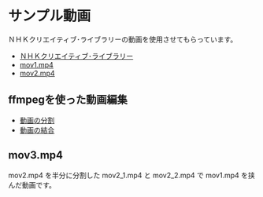 # サンプル動画
ＮＨＫクリエイティブ･ライブラリーの動画を使用させてもらっています。

- [ＮＨＫクリエイティブ･ライブラリー](http://www.nhk.or.jp/archives/creative/)
- [mov1.mp4](http://www2.nhk.or.jp/archives/creative/material/view.cgi?m=D0002031473_00000)
- [mov2.mp4](http://www2.nhk.or.jp/archives/creative/material/view.cgi?m=D0002031477_00000)


## ffmpegを使った動画編集
- [動画の分割](https://qiita.com/kitar/items/d293e3962ade087fd850)
- [動画の結合](https://webnetforce.net/ffmpegde-dong-huawo-jie-hesuru-zui-xin-banconcatno/)


## mov3.mp4
mov2.mp4 を半分に分割した mov2_1.mp4 と mov2_2.mp4 で mov1.mp4 を挟んだ動画です。
